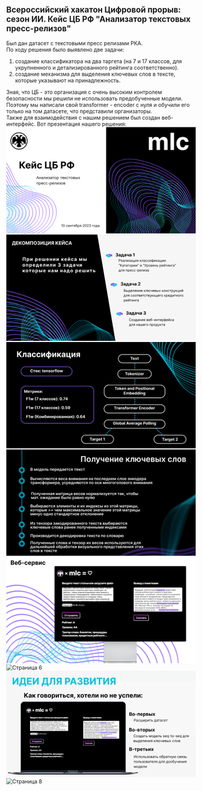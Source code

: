 ## Всероссийский хакатон Цифровой прорыв: сезон ИИ. Кейс ЦБ РФ "Анализатор текстовых пресс-релизов"
Был дан датасет с текстовыми пресс релизами РКА.  
По ходу решения было выявлено две задачи:
1) создание классификатора на два таргета (на 7 и 17 классов, для укрупненного и детализированного рейтинга соответственно).  
2) создание механизма для выделения ключевых слов в тексте, которые указывают на принадлежность.
  
Зная, что ЦБ - это организация с очень высоким контролем безопасности мы решили не использовать предобученные модели.  
Поэтому мы написали свой transformer - encoder с нуля и обучили его только на том датасете, что представили организаторы.  
Также для взаимодействия с нашим решением был создан веб-интерфейс.
Вот презентация нашего решения:
![Страница 1](mlc/mlc-1.png)
![Страница 2](mlc/mlc-2.png)
![Страница 3](mlc/mlc-3.png)
![Страница 4](mlc/mlc-4.png)
![Страница 5](mlc/mlc-5.png)
![Страница 6](mlc/mlc-6.png)
![Страница 7](mlc/mlc-7.png)
![Страница 8](mlc/mlc-8.png)



